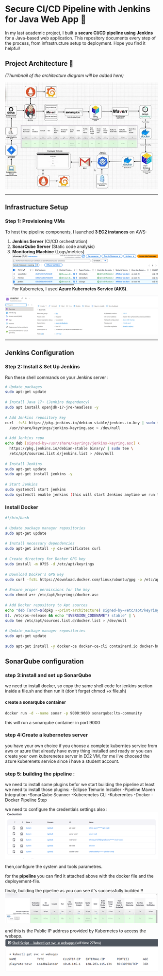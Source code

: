 # Secure CI/CD Pipeline with Jenkins for Java Web App 🚀  

In my last academic project, I built a **secure CI/CD pipeline using Jenkins** for a Java-based web application. This repository documents every step of the process, from infrastructure setup to deployment. Hope you find it helpful!  

## Project Architecture 📐  
*(Thumbnail of the architecture diagram will be added here)*  

![Architecture Diagram](images/Screenshot%202025-04-16%20011223.png)  

---

## Infrastructure Setup  

### Step 1: Provisioning VMs  
To host the pipeline components, I launched **3 EC2 instances** on AWS:  
1. **Jenkins Server** (CI/CD orchestration)  
2. **SonarQube Server** (Static code analysis)  
3. **Monitoring Machine** (Logs/metrics)  
![Architecture Diagram](images/image.png)  
For Kubernetes, I used **Azure Kubernetes Service (AKS)**.  

![Architecture Diagram](images/Screenshot%202025-04-16%20130900.png)   

---

## Jenkins Configuration  

### Step 2: Install & Set Up Jenkins  
Run these shell commands on your Jenkins server :  

```bash
# Update packages
sudo apt-get update

# Install Java 17+ (Jenkins dependency)
sudo apt install openjdk-17-jre-headless -y

# Add Jenkins repository key
curl -fsSL https://pkg.jenkins.io/debian-stable/jenkins.io.key | sudo tee \
  /usr/share/keyrings/jenkins-keyring.asc > /dev/null

# Add Jenkins repo
echo deb [signed-by=/usr/share/keyrings/jenkins-keyring.asc] \
  https://pkg.jenkins.io/debian-stable binary/ | sudo tee \
  /etc/apt/sources.list.d/jenkins.list > /dev/null

# Install Jenkins
sudo apt-get update
sudo apt-get install jenkins -y

# Start Jenkins
sudo systemctl start jenkins
sudo systemctl enable jenkins (this will start Jenkins anytime we run the virtual machine)
```
### Install Docker  

```bash
#!/bin/bash

# Update package manager repositories
sudo apt-get update

# Install necessary dependencies
sudo apt-get install -y ca-certificates curl

# Create directory for Docker GPG key
sudo install -m 0755 -d /etc/apt/keyrings

# Download Docker's GPG key
sudo curl -fsSL https://download.docker.com/linux/ubuntu/gpg -o /etc/apt/keyrings/docker.asc

# Ensure proper permissions for the key
sudo chmod a+r /etc/apt/keyrings/docker.asc

# Add Docker repository to Apt sources
echo "deb [arch=$(dpkg --print-architecture) signed-by=/etc/apt/keyrings/docker.asc] https://download.docker.com/linux/ubuntu \
$(. /etc/os-release && echo "$VERSION_CODENAME") stable" | \
sudo tee /etc/apt/sources.list.d/docker.list > /dev/null

# Update package manager repositories
sudo apt-get update

sudo apt-get install -y docker-ce docker-ce-cli containerd.io docker-buildx-plugin docker-compose-plugin 
```
## SonarQube configuration
### step 3:install and set up SonarQube

we need to install docker, so copy the same shell code for jenkins section inside a file.sh and then run it (don't forget chmod +x file.sh)

#### create a sonarqube container
```bash
docker run -d --name sonar -p 9000:9000 sonarqube:lts-community
```

this will run a sonarqube container in port 9000

### step 4:Create a kubernetes server
you have your own choice if you choose a complete kuberntes service from aws or azure that already have every thing installed and ready or you can create your own kuberenetes server in EC2 VM, for me i've choosed the azure kuberenets service since i have a student account.

### step 5: building the pipeline :
we need to install some plugins befor we start building the pipeline
at least we need to install those plugins:
-Eclipse Temurin Installer
-Pipeline Maven Integration
-SonarQube Scanner
-Kuberenetes CLI
-Kuberentes
-Docker
-Docker Pipeline Step

we need to configure the credentials settings also :
![Architecture Diagram](images/Screenshot%202025-04-16%20144952.png)

then,configure the system and tools parametres.

for the **pipeline** you can find it attached above with the docker file and the deployement-file.

finaly, building the pipeline as you can see it's successfully builded !!
![Architecture Diagram](images/Screenshot%202025-04-15%20204955.png)

and this is the Public IP address provided by Kubernetes to access the webapp.
![Architecture Diagram](images/Screenshot%202025-04-16%20144508.png)






